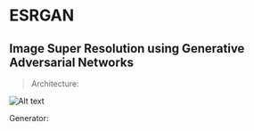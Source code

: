 # ESRGAN
## Image Super Resolution using Generative Adversarial Networks

>Architecture:

![Alt text](/path/to/img.jpg)

Generator:
